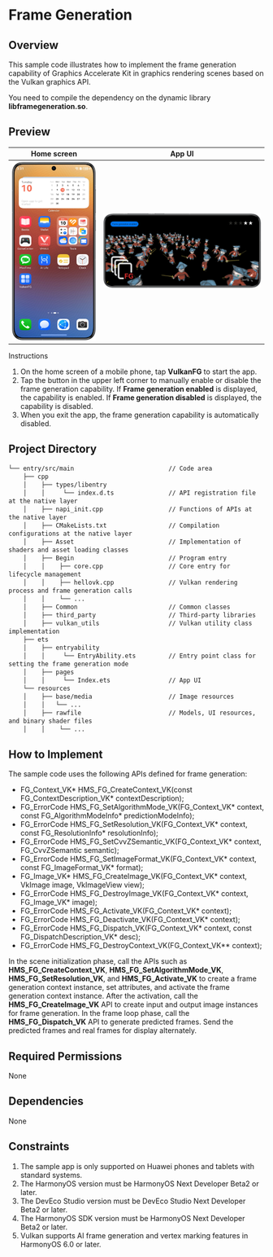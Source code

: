 # Frame Generation

## Overview

This sample code illustrates how to implement the frame generation capability of Graphics Accelerate Kit in graphics rendering scenes based on the Vulkan graphics API.

You need to compile the dependency on the dynamic library **libframegeneration.so**.

## Preview

|            **Home screen**            |                 **App UI**                |
|:-----------------------------:|:---------------------------------------:|
| ![desk](screenshots/desk_en.png) | ![interface](screenshots/interface_en.png) |

Instructions

1. On the home screen of a mobile phone, tap **VulkanFG** to start the app.
2. Tap the button in the upper left corner to manually enable or disable the frame generation capability. If **Frame generation enabled** is displayed, the capability is enabled. If **Frame generation disabled** is displayed, the capability is disabled.
3. When you exit the app, the frame generation capability is automatically disabled.

## Project Directory

```
└── entry/src/main                          // Code area
    ├── cpp
    │    ├── types/libentry
    │    │     └── index.d.ts               // API registration file at the native layer
    │    ├── napi_init.cpp                  // Functions of APIs at the native layer
    │    ├── CMakeLists.txt                 // Compilation configurations at the native layer
    │    ├── Asset                          // Implementation of shaders and asset loading classes
    │    ├── Begin                          // Program entry
    │    │    ├── core.cpp                  // Core entry for lifecycle management
    │    │    ├── hellovk.cpp               // Vulkan rendering process and frame generation calls
    │    │    └── ...
    │    ├── Common                         // Common classes
    │    ├── third_party                    // Third-party libraries
    │    ├── vulkan_utils                   // Vulkan utility class implementation
    ├── ets
    │    ├── entryability 
    │    │     └── EntryAbility.ets         // Entry point class for setting the frame generation mode
    │    ├── pages 
    │    │     └── Index.ets                // App UI
    └── resources
    │    ├── base/media                     // Image resources
    │    │   └── ...
    │    ├── rawfile                        // Models, UI resources, and binary shader files
    │    │    └── ...                       
```



## How to Implement

The sample code uses the following APIs defined for frame generation:

* FG_Context_VK* HMS_FG_CreateContext_VK(const FG_ContextDescription_VK* contextDescription);
* FG_ErrorCode HMS_FG_SetAlgorithmMode_VK(FG_Context_VK* context, const FG_AlgorithmModeInfo* predictionModeInfo);
* FG_ErrorCode HMS_FG_SetResolution_VK(FG_Context_VK* context, const FG_ResolutionInfo* resolutionInfo);
* FG_ErrorCode HMS_FG_SetCvvZSemantic_VK(FG_Context_VK* context, FG_CvvZSemantic semantic);
* FG_ErrorCode HMS_FG_SetImageFormat_VK(FG_Context_VK* context, const FG_ImageFormat_VK* format);
* FG_Image_VK* HMS_FG_CreateImage_VK(FG_Context_VK* context, VkImage image, VkImageView view);
* FG_ErrorCode HMS_FG_DestroyImage_VK(FG_Context_VK* context, FG_Image_VK* image);
* FG_ErrorCode HMS_FG_Activate_VK(FG_Context_VK* context);
* FG_ErrorCode HMS_FG_Deactivate_VK(FG_Context_VK* context);
* FG_ErrorCode HMS_FG_Dispatch_VK(FG_Context_VK* context, const FG_DispatchDescription_VK* desc);
* FG_ErrorCode HMS_FG_DestroyContext_VK(FG_Context_VK** context);

In the scene initialization phase, call the APIs such as **HMS_FG_CreateContext_VK**, **HMS_FG_SetAlgorithmMode_VK**, **HMS_FG_SetResolution_VK**, and **HMS_FG_Activate_VK** to create a frame generation context instance, set attributes, and activate the frame generation context instance. After the activation, call the **HMS_FG_CreateImage_VK** API to create input and output image instances for frame generation. In the frame loop phase, call the **HMS_FG_Dispatch_VK** API to generate predicted frames. Send the predicted frames and real frames for display alternately.

## Required Permissions

None

## Dependencies

None

## Constraints

1. The sample app is only supported on Huawei phones and tablets with standard systems.
2. The HarmonyOS version must be HarmonyOS Next Developer Beta2 or later.
3. The DevEco Studio version must be DevEco Studio Next Developer Beta2 or later.
4. The HarmonyOS SDK version must be HarmonyOS Next Developer Beta2 or later.
5. Vulkan supports AI frame generation and vertex marking features in HarmonyOS 6.0 or later.